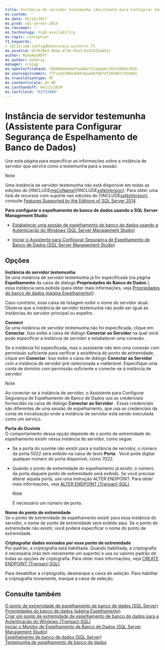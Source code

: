 ```yaml
---
title: Instância de servidor testemunha (Assistente para Configurar Segurança de Espelhamento de Banco de Dados) | Microsoft Docs
ms.custom: ''
ms.date: 05/24/2017
ms.prod: sql-server-2014
ms.reviewer: ''
ms.technology: high-availability
ms.topic: conceptual
f1_keywords:
- sql12.swb.configdbmsecurwiz.witnsrvr.f1
ms.assetid: b5763663-984a-473b-93a3-6cd3322ad41c
author: MikeRayMSFT
ms.author: mikeray
manager: craigg
ms.openlocfilehash: 7db00b9deeb5faad62731aa666c54fa385be765b
ms.sourcegitcommit: f7fced330b64d6616aeb8766747295807c92dd41
ms.translationtype: MT
ms.contentlocale: pt-BR
ms.lasthandoff: 04/23/2019
ms.locfileid: "62753968"
---
```

# <a name="witness-server-instance-configure-database-mirroring-security-wizard"></a>Instância de servidor testemunha (Assistente para Configurar Segurança de Espelhamento de Banco de Dados)
  Use esta página para especificar as informações sobre a instância de servidor que servirá como a testemunha para a sessão.  
  
> [!NOTE]  
>  Uma instância de servidor testemunha não está disponível em todas as edições do [!INCLUDE[msCoName](../../includes/msconame-md.md)][!INCLUDE[ssNoVersion](../../includes/ssnoversion-md.md)]. Para obter uma lista de recursos com suporte nas edições do [!INCLUDE[ssNoVersion](../../includes/ssnoversion-md.md)], consulte [Features Supported by the Editions of SQL Server 2014](../../getting-started/features-supported-by-the-editions-of-sql-server-2014.md).  
  
 **Para configurar o espelhamento de banco de dados usando o SQL Server Management Studio**  
  
-   [Estabelecer uma sessão de espelhamento de banco de dados usando a Autenticação do Windows &#40;SQL Server Management Studio&#41;](establish-database-mirroring-session-windows-authentication.md)  
  
-   [Iniciar o Assistente para Configurar Segurança de Espelhamento de Banco de Dados &#40;SQL Server Management Studio&#41;](start-the-configuring-database-mirroring-security-wizard.md)  
  
## <a name="options"></a>Opções  
 **Instância do servidor testemunha**  
 Se uma instância de servidor testemunha já for especificada (na página **Espelhamento** da caixa de diálogo **Propriedades do Banco de Dados** ), essa instância será exibida (para obter mais informações, veja [Propriedades do banco de dados &#40;página Espelhamento&#41;](../../relational-databases/databases/database-properties-mirroring-page.md)).  
  
 Caso contrário, essa caixa de listagem exibir o nome do servidor atual. Observe que a instância de servidor testemunha não pode ser igual às instâncias do servidor principal ou espelho.  
  
 **Connect**  
 Se uma instância de servidor testemunha não foi especificada, clique em **Conectar**. Isso exibe a caixa de diálogo **Conectar ao Servidor** na qual você pode especificar a instância de servidor e estabelecer uma conexão.  
  
 Se a instância foi especificada, mas o assistente não tem uma conexão com permissão suficiente para verificar a existência do ponto de extremidade, clique em **Conectar**. Isso exibe a caixa de diálogo **Conectar ao Servidor** com a instância de servidor pré-selecionada e inalterável. Especifique uma conta de domínio com permissão suficiente e conecte-se à instância de servidor.  
  
> [!NOTE]  
>  Ao conectar-se à instância de servidor, o Assistente para Configurar Segurança de Espelhamento de Banco de Dados usa as credenciais fornecidas na caixa de diálogo **Conectar ao Servidor** . Essas credenciais são diferentes de uma sessão de espelhamento, que usa as credenciais da conta de inicialização onde a instância de servidor está sendo executada como um serviço.  
  
 **Porta do Ouvinte**  
 O comportamento dessa opção depende de o ponto de extremidade do espelhamento existir nessa instância do servidor, como segue:  
  
-   Se a porta do ouvinte não existir para a instância de servidor, o número da porta 5022 será exibido na caixa de texto **Porta** . Você pode digitar qualquer número de porta disponível, como 7022.  
  
-   Quando o ponto de extremidade do espelhamento já existir, o número da porta daquele ponto de extremidade será exibido. Se você precisar alterar aquela porta, use uma instrução ALTER ENDPOINT. Para obter mais informações, veja [ALTER ENDPOINT &#40;Transact-SQL&#41;](/sql/t-sql/statements/alter-endpoint-transact-sql).  
  
    > [!NOTE]  
    >  É necessário um número de porta.  
  
 **Nome do ponto de extremidade**  
 Se o ponto de extremidade de espelhamento existir para essa instância do servidor, o nome de ponto de extremidade será exibido aqui. Se o ponto de extremidade não existir, você poderá especificar o nome do ponto de extremidade.  
  
 **Criptografar dados enviados por esse ponto de extremidade**  
 Por padrão, a criptografia está habilitada. Quando habilitada, a criptografia é necessária (não tem meramente um suporte) e usa os valores padrão de todas as opções de criptografia. Para obter mais informações, veja [CREATE ENDPOINT &#40;Transact-SQL&#41;](/sql/t-sql/statements/create-endpoint-transact-sql).  
  
 Para desabilitar a criptografia, desmarque a caixa de seleção. Para habilitar a criptografia novamente, marque a caixa de seleção.  
  
## <a name="see-also"></a>Consulte também  
 [O ponto de extremidade de espelhamento de banco de dados &#40;SQL Server&#41;](the-database-mirroring-endpoint-sql-server.md)   
 [Propriedades do banco de dados &#40;página Espelhamento&#41;](../../relational-databases/databases/database-properties-mirroring-page.md)   
 [Criar um ponto de extremidade de espelhamento de banco de dados para a Autenticação do Windows &#40;Transact-SQL&#41;](create-a-database-mirroring-endpoint-for-windows-authentication-transact-sql.md)   
 [Iniciar o Monitor de Espelhamento de Banco de Dados &#40;SQL Server Management Studio&#41;](../database-mirroring/start-database-mirroring-monitor-sql-server-management-studio.md)   
 [Espelhamento de banco de dados &#40;SQL Server&#41;](database-mirroring-sql-server.md)   
 [Testemunha de espelhamento de banco de dados](database-mirroring-witness.md)  
  
  

